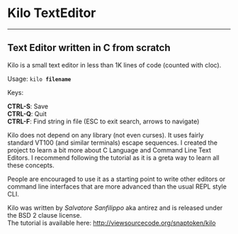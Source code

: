 # Kilo TextEditor
----
## Text Editor written in C from scratch

Kilo is a small text editor in less than 1K lines of code (counted with cloc).

Usage: <code>kilo **filename**</code>

Keys:

**CTRL-S**: Save  
**CTRL-Q**: Quit  
**CTRL-F**: Find string in file (ESC to exit search, arrows to navigate)  

Kilo does not depend on any library (not even curses). It uses fairly standard VT100 (and similar terminals) escape sequences. I created the project to learn a bit more about C Language and Command Line Text Editors. I recommend following the tutorial as it is a greta way to learn all these concepts.

People are encouraged to use it as a starting point to write other editors or command line interfaces that are more advanced than the usual REPL style CLI.

Kilo was written by _Salvatore Sanfilippo_ aka antirez and is released under the BSD 2 clause license.  
The tutorial is available here: http://viewsourcecode.org/snaptoken/kilo
